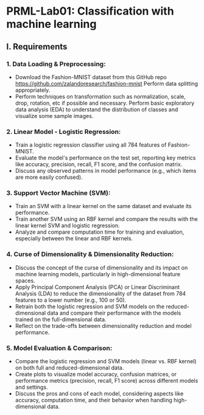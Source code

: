 # PRML-Lab01: Classification with machine learning

## I. Requirements

### 1. Data Loading & Preprocessing:
- Download the Fashion-MNIST dataset from this GitHub repo https://github.com/zalandoresearch/fashion-mnist
Perform data splitting appropriately.
- Perform techniques on transformation such as normalization, scale, drop, rotation, etc if possible and necessary.
Perform basic exploratory data analysis (EDA) to understand the distribution of classes and visualize some sample images.

### 2. Linear Model - Logistic Regression:
- Train a logistic regression classifier using all 784 features of Fashion-MNIST.
- Evaluate the model's performance on the test set, reporting key metrics like accuracy, precision, recall, F1 score, and the confusion matrix.
- Discuss any observed patterns in model performance (e.g., which items are more  easily confused).

### 3. Support Vector Machine (SVM):
- Train an SVM with a linear kernel on the same dataset and evaluate its performance.
- Train another SVM using an RBF kernel and compare the results with the linear kernel SVM and logistic regression.
- Analyze and compare computation time for training and evaluation, especially between the linear and RBF kernels.

### 4. Curse of Dimensionality & Dimensionality Reduction:
- Discuss the concept of the curse of dimensionality and its impact on machine learning models, particularly in high-dimensional feature spaces.
- Apply Principal Component Analysis (PCA) or Linear Discriminant Analysis (LDA) to reduce the dimensionality of the dataset from 784 features to a lower number (e.g., 100 or 50).
- Retrain both the logistic regression and SVM models on the reduced-dimensional data and compare their performance with the models trained on the full-dimensional data.
- Reflect on the trade-offs between dimensionality reduction and model performance.

### 5. Model Evaluation & Comparison:
- Compare the logistic regression and SVM models (linear vs. RBF kernel) on both full and reduced-dimensional data.
- Create plots to visualize model accuracy, confusion matrices, or performance metrics (precision, recall, F1 score) across different models and settings.
- Discuss the pros and cons of each model, considering aspects like accuracy, computation time, and their behavior when handling high-dimensional data.
